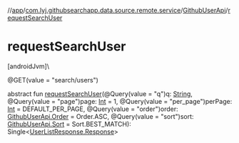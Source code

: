 //[app](../../../index.md)/[com.lyj.githubsearchapp.data.source.remote.service](../index.md)/[GithubUserApi](index.md)/[requestSearchUser](request-search-user.md)

# requestSearchUser

[androidJvm]\

@GET(value = "search/users")

abstract fun [requestSearchUser](request-search-user.md)(@Query(value = "q")q: [String](https://kotlinlang.org/api/latest/jvm/stdlib/kotlin/-string/index.html), @Query(value = "page")page: [Int](https://kotlinlang.org/api/latest/jvm/stdlib/kotlin/-int/index.html) = 1, @Query(value = "per_page")perPage: [Int](https://kotlinlang.org/api/latest/jvm/stdlib/kotlin/-int/index.html) = DEFAULT_PER_PAGE, @Query(value = "order")order: [GithubUserApi.Order](-order/index.md) = Order.ASC, @Query(value = "sort")sort: [GithubUserApi.Sort](-sort/index.md) = Sort.BEST_MATCH): Single&lt;[UserListResponse.Response](../../com.lyj.githubsearchapp.data.source.remote.entity/-user-list-response/-response/index.md)&gt;
